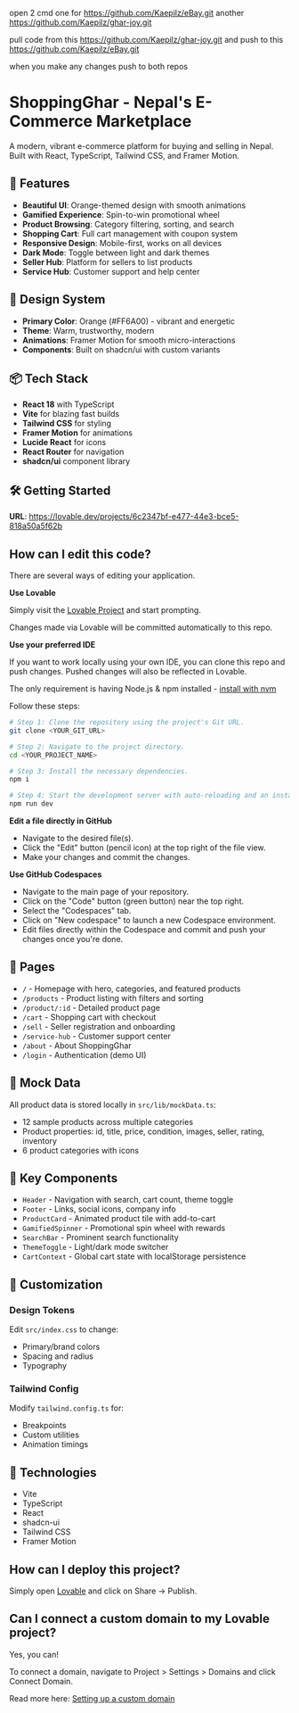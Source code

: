 open 2 cmd 
one for https://github.com/Kaepilz/eBay.git
another https://github.com/Kaepilz/ghar-joy.git 

pull code from this https://github.com/Kaepilz/ghar-joy.git  and push to this https://github.com/Kaepilz/eBay.git

when you make any changes push to both repos 


# ShoppingGhar - Nepal's E-Commerce Marketplace

A modern, vibrant e-commerce platform for buying and selling in Nepal. Built with React, TypeScript, Tailwind CSS, and Framer Motion.

## 🚀 Features

- **Beautiful UI**: Orange-themed design with smooth animations
- **Gamified Experience**: Spin-to-win promotional wheel
- **Product Browsing**: Category filtering, sorting, and search
- **Shopping Cart**: Full cart management with coupon system
- **Responsive Design**: Mobile-first, works on all devices
- **Dark Mode**: Toggle between light and dark themes
- **Seller Hub**: Platform for sellers to list products
- **Service Hub**: Customer support and help center

## 🎨 Design System

- **Primary Color**: Orange (#FF6A00) - vibrant and energetic
- **Theme**: Warm, trustworthy, modern
- **Animations**: Framer Motion for smooth micro-interactions
- **Components**: Built on shadcn/ui with custom variants

## 📦 Tech Stack

- **React 18** with TypeScript
- **Vite** for blazing fast builds
- **Tailwind CSS** for styling
- **Framer Motion** for animations
- **Lucide React** for icons
- **React Router** for navigation
- **shadcn/ui** component library

## 🛠️ Getting Started

**URL**: https://lovable.dev/projects/6c2347bf-e477-44e3-bce5-818a50a5f62b

## How can I edit this code?

There are several ways of editing your application.

**Use Lovable**

Simply visit the [Lovable Project](https://lovable.dev/projects/6c2347bf-e477-44e3-bce5-818a50a5f62b) and start prompting.

Changes made via Lovable will be committed automatically to this repo.

**Use your preferred IDE**

If you want to work locally using your own IDE, you can clone this repo and push changes. Pushed changes will also be reflected in Lovable.

The only requirement is having Node.js & npm installed - [install with nvm](https://github.com/nvm-sh/nvm#installing-and-updating)

Follow these steps:

```sh
# Step 1: Clone the repository using the project's Git URL.
git clone <YOUR_GIT_URL>

# Step 2: Navigate to the project directory.
cd <YOUR_PROJECT_NAME>

# Step 3: Install the necessary dependencies.
npm i

# Step 4: Start the development server with auto-reloading and an instant preview.
npm run dev
```

**Edit a file directly in GitHub**

- Navigate to the desired file(s).
- Click the "Edit" button (pencil icon) at the top right of the file view.
- Make your changes and commit the changes.

**Use GitHub Codespaces**

- Navigate to the main page of your repository.
- Click on the "Code" button (green button) near the top right.
- Select the "Codespaces" tab.
- Click on "New codespace" to launch a new Codespace environment.
- Edit files directly within the Codespace and commit and push your changes once you're done.

## 📱 Pages

- `/` - Homepage with hero, categories, and featured products
- `/products` - Product listing with filters and sorting
- `/product/:id` - Detailed product page
- `/cart` - Shopping cart with checkout
- `/sell` - Seller registration and onboarding
- `/service-hub` - Customer support center
- `/about` - About ShoppingGhar
- `/login` - Authentication (demo UI)

## 🎯 Mock Data

All product data is stored locally in `src/lib/mockData.ts`:
- 12 sample products across multiple categories
- Product properties: id, title, price, condition, images, seller, rating, inventory
- 6 product categories with icons

## 🎨 Key Components

- `Header` - Navigation with search, cart count, theme toggle
- `Footer` - Links, social icons, company info
- `ProductCard` - Animated product tile with add-to-cart
- `GamifiedSpinner` - Promotional spin wheel with rewards
- `SearchBar` - Prominent search functionality
- `ThemeToggle` - Light/dark mode switcher
- `CartContext` - Global cart state with localStorage persistence

## 🔧 Customization

### Design Tokens
Edit `src/index.css` to change:
- Primary/brand colors
- Spacing and radius
- Typography

### Tailwind Config
Modify `tailwind.config.ts` for:
- Breakpoints
- Custom utilities
- Animation timings

## 🚀 Technologies

- Vite
- TypeScript
- React
- shadcn-ui
- Tailwind CSS
- Framer Motion

## How can I deploy this project?

Simply open [Lovable](https://lovable.dev/projects/6c2347bf-e477-44e3-bce5-818a50a5f62b) and click on Share -> Publish.

## Can I connect a custom domain to my Lovable project?

Yes, you can!

To connect a domain, navigate to Project > Settings > Domains and click Connect Domain.

Read more here: [Setting up a custom domain](https://docs.lovable.dev/features/custom-domain#custom-domain)
